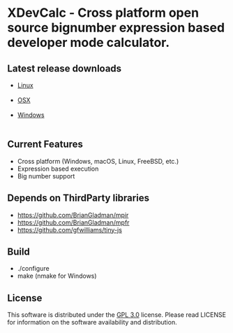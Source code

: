 
# XDevCalc - Cross platform open source bignumber expression based developer mode calculator.

## Latest release downloads
<p>
<ul>
	<li><a href="https://github.com/os-v/XDevCalc/files/8406954/xdc-1.0.1-Linux.zip">Linux</a></li><br>
	<li><a href="https://github.com/os-v/XDevCalc/files/8406955/xdc-1.0.1-MacOS.zip">OSX</a></li><br>
	<li><a href="https://github.com/os-v/XDevCalc/files/8406956/xdc-1.0.1-Win32.zip">Windows</a></li><br>
</ul>
</p>

## Current Features
- Cross platform (Windows, macOS, Linux, FreeBSD, etc.)
- Expression based execution
- Big number support

## Depends on ThirdParty libraries
- https://github.com/BrianGladman/mpir
- https://github.com/BrianGladman/mpfr
- https://github.com/gfwilliams/tiny-js

## Build
- ./configure
- make (nmake for Windows)

## License
This software is distributed under the [GPL 3.0](https://github.com/os-v/XDevCalc/blob/master/LICENSE) license. 
Please read LICENSE for information on the software availability and distribution.

